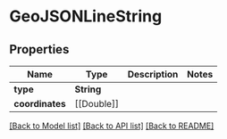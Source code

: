 # GeoJSONLineString

## Properties
Name | Type | Description | Notes
------------ | ------------- | ------------- | -------------
**type** | **String** |  | 
**coordinates** | [[Double]] |  | 

[[Back to Model list]](../README.md#documentation-for-models) [[Back to API list]](../README.md#documentation-for-api-endpoints) [[Back to README]](../README.md)


